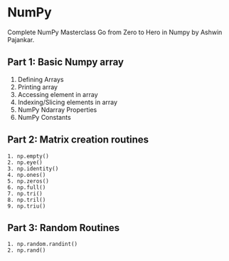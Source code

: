 # NumPy 
Complete NumPy Masterclass Go from Zero to Hero in Numpy by Ashwin Pajankar.

## Part 1: Basic Numpy array
1. Defining Arrays
2. Printing array
3. Accessing element in array
4. Indexing/Slicing elements in array
5. NumPy Ndarray Properties
6. NumPy Constants


## Part 2: Matrix creation routines
```
1. np.empty()
2. np.eye()
3. np.identity()
4. np.ones()
5. np.zeros()
6. np.full()
7. np.tri()
8. np.tril()
9. np.triu()
```

## Part 3: Random Routines
~~~
1. np.random.randint()
2. np.rand()
~~~
